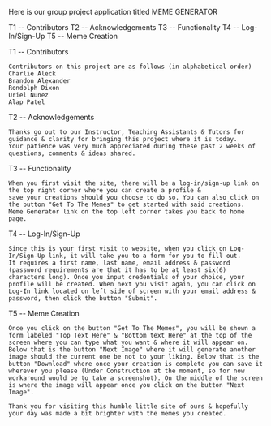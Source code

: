 Here is our group project application titled MEME GENERATOR

T1 -- Contributors
T2 -- Acknowledgements
T3 -- Functionality
T4 -- Log-In/Sign-Up
T5 -- Meme Creation

T1 -- Contributors

    Contributors on this project are as follows (in alphabetical order)
    Charlie Aleck
    Brandon Alexander
    Rondolph Dixon
    Uriel Nunez
    Alap Patel

T2 -- Acknowledgements

    Thanks go out to our Instructor, Teaching Assistants & Tutors for guidance & clarity for bringing this project where it is today.
    Your patience was very much appreciated during these past 2 weeks of questions, comments & ideas shared.

T3 -- Functionality

    When you first visit the site, there will be a log-in/sign-up link on the top right corner where you can create a profile &
    save your creations should you choose to do so. You can also click on the button "Get To The Memes" to get started with said creations.
    Meme Generator link on the top left corner takes you back to home page.

T4 -- Log-In/Sign-Up

    Since this is your first visit to website, when you click on Log-In/Sign-Up link, it will take you to a form for you to fill out.
    It requires a first name, last name, email address & password (password requirements are that it has to be at least six(6) characters long). Once you input credentials of your choice, your profile will be created. When next you visit again, you can click on Log-In link located on left side of screen with your email address & password, then click the button "Submit".

T5 -- Meme Creation

    Once you click on the button "Get To The Memes", you will be shown a form labeled "Top Text Here" & "Bottom text Here" at the top of the screen where you can type what you want & where it will appear on. Below that is the button "Next Image" where it will generate another image should the current one be not to your liking. Below that is the button "Download" where once your creation is complete you can save it wherever you please (Under Construction at the moment, so for now workaround would be to take a screenshot). On the middle of the screen is where the image will appear once you click on the button "Next Image".

    Thank you for visiting this humble little site of ours & hopefully your day was made a bit brighter with the memes you created.